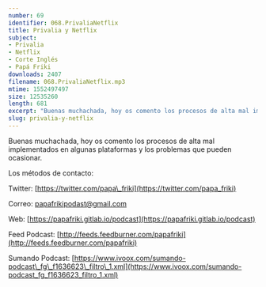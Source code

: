 ```yaml
---
number: 69
identifier: 068.PrivaliaNetflix
title: Privalia y Netflix
subject:
- Privalia
- Netflix
- Corte Inglés
- Papá Friki
downloads: 2407
filename: 068.PrivaliaNetflix.mp3
mtime: 1552497497
size: 12535260
length: 681
excerpt: "Buenas muchachada, hoy os comento los procesos de alta mal implementados en algunas plataformas y los problemas que pueden ocasionar.  \n\nLos métodos de contacto:  \n\nTwitter: [https://twitter.com/papa\\_friki](https://twitter.com/papa_friki)\n\nCorreo: [papafrikipodast@gmail.com](https://archive.org/details/papafrikipodast@gmail.com)\n\nWeb: [https://papafriki.gitlab.io/podcast](https://papafriki.gitlab.io/podcast)\n\nFeed Podcast: [http://feeds.feedburner.com/papafriki](http://feeds.feedburner.com/papafriki)\n\nSumando Podcast: [https://www.ivoox.com/sumando-podcast\\_fg\\_f1636623\\_filtro\\_1.xml](https://www.ivoox.com/sumando-podcast_fg_f1636623_filtro_1.xml)"
slug: privalia-y-netflix
---
```

Buenas muchachada, hoy os comento los procesos de alta mal implementados en algunas plataformas y los problemas que pueden ocasionar.

Los métodos de contacto:

Twitter: [https://twitter.com/papa\_friki](https://twitter.com/papa_friki)

Correo: [papafrikipodast@gmail.com](https://archive.org/details/papafrikipodast@gmail.com)

Web: [https://papafriki.gitlab.io/podcast](https://papafriki.gitlab.io/podcast)

Feed Podcast: [http://feeds.feedburner.com/papafriki](http://feeds.feedburner.com/papafriki)

Sumando Podcast: [https://www.ivoox.com/sumando-podcast\_fg\_f1636623\_filtro\_1.xml](https://www.ivoox.com/sumando-podcast_fg_f1636623_filtro_1.xml)